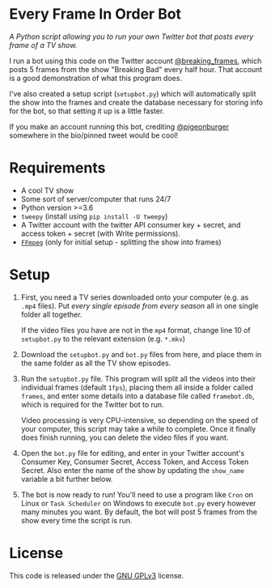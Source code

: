 # Every Frame In Order Bot

*A Python script allowing you to run your own Twitter bot that posts every frame of a TV show.*

I run a bot using this code on the Twitter account [@breaking_frames](https://twitter.com/breaking_frames), which posts 5 frames from the show "Breaking Bad" every half hour. That account is a good demonstration of what this program does.

I've also created a setup script (`setupbot.py`) which will automatically split the show into the frames and create the database necessary for storing info for the bot, so that setting it up is a little faster.

If you make an account running this bot, crediting [@pigeonburger](https://twitter.com/pigeonburger) somewhere in the bio/pinned tweet would be cool!

# Requirements

- A cool TV show
- Some sort of server/computer that runs 24/7
- Python version >=3.6
- `tweepy` (install using `pip install -U tweepy`) 
- A Twitter account with the twitter API consumer key + secret, and access token + secret (with Write permissions).
- [`FFmpeg`](https://ffmpeg.org) (only for initial setup - splitting the show into frames)

# Setup

1. First, you need a TV series downloaded onto your computer (e.g. as `.mp4` files). Put *every single episode from every season* all in one single folder all together. 

    If the video files you have are not in the `mp4` format, change line 10 of `setupbot.py` to the relevant extension (e.g. `*.mkv`)

2. Download the `setupbot.py` and `bot.py` files from here, and place them in the same folder as all the TV show episodes.

3. Run the `setupbot.py` file. This program will split all the videos into their individual frames (default `1fps`), placing them all inside a folder called `frames`, and enter some details into a database file called `framebot.db`, which is required for the Twitter bot to run. 

    Video processing is very CPU-intensive, so depending on the speed of your computer, this script may take a while to complete. Once it finally does finish running, you can delete the video files if you want.

4. Open the `bot.py` file for editing, and enter in your Twitter account's Consumer Key, Consumer Secret, Access Token, and Access Token Secret. Also enter the name of the show by updating the `show_name` variable a bit further below.

5. The bot is now ready to run! You'll need to use a program like `Cron` on Linux or `Task Scheduler` on Windows to execute `bot.py` every however many minutes you want. By default, the bot will post 5 frames from the show every time the script is run.

# License
This code is released under the [GNU GPLv3](https://www.gnu.org/licenses/gpl-3.0.html) license. 
